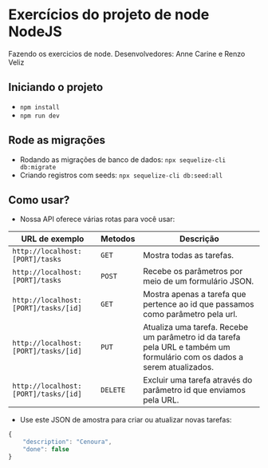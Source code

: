 # Exercícios do projeto de node NodeJS

Fazendo os exercicios de node.
Desenvolvedores: Anne Carine e Renzo Veliz

## Iniciando o projeto

- `npm install`
- `npm run dev`

## Rode as migrações

- Rodando as migrações de banco de dados: `npx sequelize-cli db:migrate`
- Criando registros com seeds: `npx sequelize-cli db:seed:all`

## Como usar?

- Nossa API oferece várias rotas para você usar:

| URL de exemplo |    Metodos   | Descrição   
| ----------------------------- | ------------- | --------    |
| `http://localhost:[PORT]/tasks`      | `GET`    |   Mostra todas as tarefas.  |
| `http://localhost:[PORT]/tasks`      | `POST`   |   Recebe os parâmetros por meio de um formulário JSON. |
| `http://localhost:[PORT]/tasks/[id]` | `GET`    |   Mostra apenas a tarefa que pertence ao id que passamos como parâmetro pela url.  |
| `http://localhost:[PORT]/tasks/[id]` | `PUT`    |   Atualiza uma tarefa. Recebe um parâmetro id da tarefa pela URL e também um formulário com os dados a serem atualizados.    |
| `http://localhost:[PORT]/tasks/[id]` | `DELETE` |   Excluir uma tarefa através do parâmetro id que enviamos pela URL.     |


- Use este JSON de amostra para criar ou atualizar novas tarefas:
```javascript
{
    "description": "Cenoura",
    "done": false
}
```